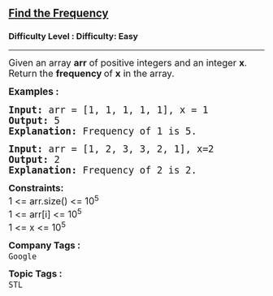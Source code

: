 <h2><a href="https://www.geeksforgeeks.org/problems/find-the-frequency/0">Find the Frequency</a></h2><h3>Difficulty Level : Difficulty: Easy</h3><hr><div class="problems_problem_content__Xm_eO"><p><span style="font-size: 18px;">Given an array <strong>a</strong><strong>rr</strong> of positive integers and an integer <strong>x</strong>. Return the <strong>frequency </strong>of&nbsp;<strong>x</strong> in the array.</span></p>
<p><span style="font-size: 14pt;"><strong>Examples : </strong></span></p>
<pre><span style="font-size: 14pt;"><strong>Input: </strong>arr = [1, 1, 1, 1, 1], x = 1
<strong>Output: </strong>5
<strong>Explanation: </strong>Frequency of 1 is 5.</span></pre>
<pre><span style="font-size: 14pt;"><strong>Input: </strong>arr = [1, 2, 3, 3, 2, 1], x=2
<strong>Output: </strong>2
<strong>Explanation: </strong>Frequency of 2 is 2.</span></pre>
<p><strong><span style="font-size: 18px;">Constraints:<br></span></strong><span style="font-size: 18px;">1 &lt;= arr.size() &lt;= 10<sup>5</sup><br></span><span style="font-size: 18px;">1 &lt;= arr[i] &lt;= 10<sup>5</sup><br></span><span style="font-size: 18px;">1 &lt;= x &lt;= 10<sup>5</sup></span></p></div><p><span style=font-size:18px><strong>Company Tags : </strong><br><code>Google</code>&nbsp;<br><p><span style=font-size:18px><strong>Topic Tags : </strong><br><code>STL</code>&nbsp;